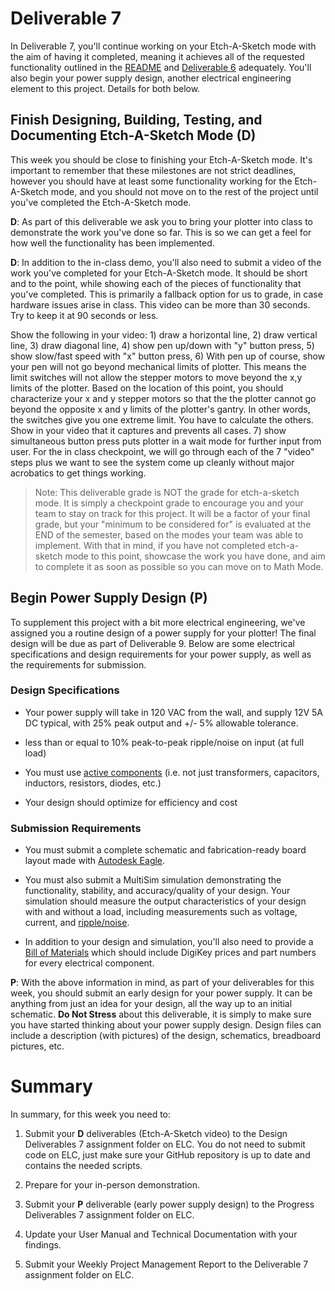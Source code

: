 # Deliverable 7

In Deliverable 7, you'll continue working on your Etch-A-Sketch mode with the aim of having it completed, meaning it achieves all of the requested functionality outlined in the [README](../README.md) and [Deliverable 6](deliverable6.md) adequately. You'll also begin your power supply design, another electrical engineering element to this project. Details for both below.

## Finish Designing, Building, Testing, and Documenting Etch-A-Sketch Mode (D)

This week you should be close to finishing your Etch-A-Sketch mode. It's important to remember that these milestones are not strict deadlines, however you should have at least some functionality working for the Etch-A-Sketch mode, and you should not move on to the rest of the project until you've completed the Etch-A-Sketch mode. 

**D**: As part of this deliverable we ask you to bring your plotter into class to demonstrate the work you've done so far. This is so we can get a feel for how well the functionality has been implemented.

**D**: In addition to the in-class demo, you'll also need to submit a video of the work you've completed for your Etch-A-Sketch mode. It should be short and to the point, while showing each of the pieces of functionality that you've completed. This is primarily a fallback option for us to grade, in case hardware issues arise in class. This video can be more than 30 seconds.  Try to keep it at 90 seconds or less. 

Show the following in your video: 1) draw a horizontal line, 2) draw vertical line, 3) draw diagonal line, 4) show pen up/down with "y" button press, 5) show slow/fast speed with "x" button press, 6) With pen up of course, show your pen will not go beyond mechanical limits of plotter.  This means the limit switches will not allow the stepper motors to move beyond the x,y limits of the plotter.  Based on the location of this point, you should characterize your x and y stepper motors so that the the plotter cannot go beyond the opposite x and y limits of the plotter's gantry.  In other words, the switches give you one extreme limit.  You have to calculate the others.  Show in your video that it captures and prevents all cases. 7) show simultaneous button press puts plotter in a wait mode for further input from user.
For the in class checkpoint, we will go through each of the 7 "video" steps plus we want to see the system come up cleanly without major acrobatics to get things working.

> Note: This deliverable grade is NOT the grade for etch-a-sketch mode. It is simply a checkpoint grade to encourage you and your team to stay on track for this project. It will be a factor of your final grade, but your "minimum to be considered for" is evaluated at the END of the semester, based on the modes your team was able to implement. With that in mind, if you have not completed etch-a-sketch mode to this point, showcase the work you have done, and aim to complete it as soon as possible so you can move on to Math Mode.

## Begin Power Supply Design (P)

To supplement this project with a bit more electrical engineering, we've assigned you a routine design of a power supply for your plotter! The final design will be due as part of Deliverable 9. Below are some electrical specifications and design requirements for your power supply, as well as the requirements for submission.

### Design Specifications

- Your power supply will take in 120 VAC from the wall, and supply 12V 5A DC typical, with 25% peak output and +/- 5% allowable tolerance.

- less than or equal to 10% peak-to-peak ripple/noise on input (at full load)

- You must use [active components](https://en.wikipedia.org/wiki/Electronic_component#Active_components) (i.e. not just transformers, capacitors, inductors, resistors, diodes, etc.)

- Your design should optimize for efficiency and cost

### Submission Requirements 

- You must submit a complete schematic and fabrication-ready board layout made with [Autodesk Eagle](https://www.autodesk.com/products/eagle/free-download).

- You must also submit a MultiSim simulation demonstrating the functionality, stability, and accuracy/quality of your design. Your simulation should measure the output characteristics of your design with and without a load, including measurements such as voltage, current, and [ripple/noise](https://knowledge.ni.com/KnowledgeArticleDetails?id=kA03q000000YG05CAG&l=en-US).

- In addition to your design and simulation, you'll also need to provide a [Bill of Materials](https://en.wikipedia.org/wiki/Bill_of_materials) which should include DigiKey prices and part numbers for every electrical component.

**P**: With the above information in mind, as part of your deliverables for this week, you should submit an early design for your power supply. It can be anything from just an idea for your design, all the way up to an initial schematic. **Do Not Stress** about this deliverable, it is simply to make sure you have started thinking about your power supply design. Design files can include a description (with pictures) of the design, schematics, breadboard pictures, etc.

# Summary

In summary, for this week you need to:

1. Submit your **D** deliverables (Etch-A-Sketch video) to the Design Deliverables 7 assignment folder on ELC. You do not need to submit code on ELC, just make sure your GitHub repository is up to date and contains the needed scripts.

2. Prepare for your in-person demonstration.

3. Submit your **P** deliverable (early power supply design) to the Progress Deliverables 7 assignment folder on ELC.

4. Update your User Manual and Technical Documentation with your findings.

5. Submit your Weekly Project Management Report to the Deliverable 7 assignment folder on ELC.
